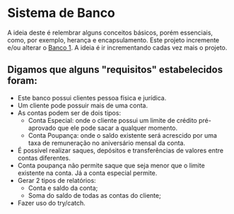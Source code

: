 # Sistema de Banco
A ideia deste é relembrar alguns conceitos básicos, porém essenciais, como, por exemplo, herança e encapsulamento. Este projeto incremente e/ou alterar o [Banco 1](https://github.com/fysabelah/Projetos-Java/tree/main/Sistema-Simples-Banco). A ideia é ir incrementando cadas vez mais o projeto.

## Digamos que alguns "requisitos" estabelecidos foram:
* Este banco possui clientes pessoa física e jurídica.
* Um cliente pode possuir mais de uma conta.
* As contas podem ser de dois tipos:
  * Conta Especial: onde o cliente possui um limite de crédito pré-aprovado que ele pode sacar a qualquer momento.
  * Conta Poupança: onde o saldo existente será acrescido por uma taxa de remuneração no aniversário mensal da conta.
* É possível realizar saques, depósitos e transferências de valores entre contas diferentes.
* Conta poupança não permite saque que seja menor que o limite existente na conta. Já a conta especial permite.
* Gerar 2 tipos de relatórios: 
  * Conta e saldo da conta;
  * Soma do saldo de todas as contas do cliente;
* Fazer uso do try/catch.
